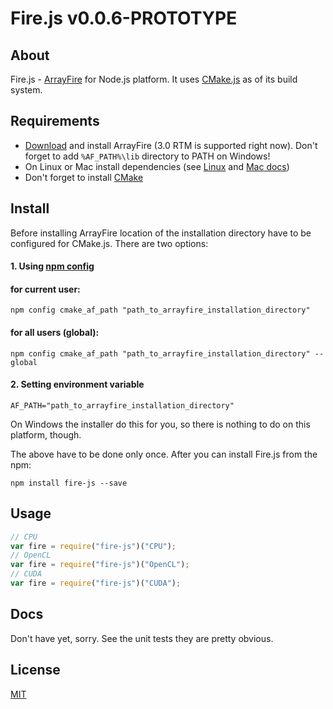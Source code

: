 # Fire.js v0.0.6-PROTOTYPE

## About

Fire.js - [ArrayFire](http://arrayfire.com/) for Node.js platform. It uses [CMake.js](https://github.com/unbornchikken/cmake-js) as of its build system.

## Requirements

- [Download](http://arrayfire.com/download/) and install ArrayFire (3.0 RTM is supported right now). Don't forget to add `%AF_PATH%\lib` directory to PATH on Windows!    
- On Linux or Mac install dependencies (see [Linux](https://github.com/arrayfire/arrayfire/wiki/Build-Instructions-for-Linux#installing-dependencies) and [Mac docs](https://github.com/arrayfire/arrayfire/wiki/Build-Instructions-for-OSX#installing-dependencies))
- Don't forget to install [CMake](http://www.cmake.org/)

## Install

Before installing ArrayFire location of the installation directory have to be configured for CMake.js. There are two options:

#### 1. Using [npm config](https://github.com/unbornchikken/cmake-js#npm-config-integration)

#### for current user:

```
npm config cmake_af_path "path_to_arrayfire_installation_directory"
```

#### for all users (global):

```
npm config cmake_af_path "path_to_arrayfire_installation_directory" --global
```

#### 2. Setting environment variable

```
AF_PATH="path_to_arrayfire_installation_directory"
```

On Windows the installer do this for you, so there is nothing to do on this platform, though.

The above have to be done only once. After you can install Fire.js from the npm:

```
npm install fire-js --save
```

## Usage

```js
// CPU
var fire = require("fire-js")("CPU");
// OpenCL
var fire = require("fire-js")("OpenCL");
// CUDA
var fire = require("fire-js")("CUDA");
```

## Docs

Don't have yet, sorry. See the unit tests they are pretty obvious.

## License

[MIT](https://github.com/unbornchikken/fire-js/blob/master/LICENSE)
